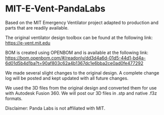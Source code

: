 # MIT-E-Vent-PandaLabs
Based on the MIT Emergency Ventilator project adapted to production and parts that are readily available.

The original ventilator design toolbox can be found at the following link:
https://e-vent.mit.edu

BOM is created using OPENBOM and is available at the following link:
https://bom.openbom.com/#/readonly/dd3d4a6d-01d5-44d1-bd4a-6d01d5b4d1ba?t=90af803c62a4b1367dc1e6bba2ce0ad0fe477292

We made several slight changes to the original design. A complete change log will be posted and kept updated with all future changes.

We used the 3D files from the original design and converted them for use with Autodesk Fusion 360. We will post our 3D files in .stp and native .f3z formats. 

Disclaimer: Panda Labs is not affiliated with MIT.
